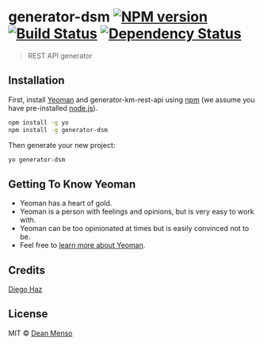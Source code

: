 # generator-dsm [![NPM version][npm-image]][npm-url] [![Build Status][travis-image]][travis-url] [![Dependency Status][daviddm-image]][daviddm-url]
> REST API generator

## Installation

First, install [Yeoman](http://yeoman.io) and generator-km-rest-api using [npm](https://www.npmjs.com/) (we assume you have pre-installed [node.js](https://nodejs.org/)).

```bash
npm install -g yo
npm install -g generator-dsm
```

Then generate your new project:

```bash
yo generator-dsm
```

## Getting To Know Yeoman

 * Yeoman has a heart of gold.
 * Yeoman is a person with feelings and opinions, but is very easy to work with.
 * Yeoman can be too opinionated at times but is easily convinced not to be.
 * Feel free to [learn more about Yeoman](http://yeoman.io/).

## Credits

[Diego Haz](https://github.com/diegohaz)

## License

MIT © [Dean Menso](https://github.com/dsmdean)


[npm-image]: https://badge.fury.io/js/generator-kreatemarket.svg
[npm-url]: https://npmjs.org/package/generator-kreatemarket
[travis-image]: https://travis-ci.org/dsmdean/generator-kreatemarket.svg?branch=master
[travis-url]: https://travis-ci.org/dsmdean/generator-kreatemarket
[daviddm-image]: https://david-dm.org/dsmdean/generator-kreatemarket.svg?theme=shields.io
[daviddm-url]: https://david-dm.org/dsmdean/generator-kreatemarket
